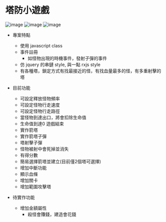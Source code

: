 # 塔防小遊戲

![image](https://user-images.githubusercontent.com/19727471/208283262-007e42a5-4ef2-404a-8062-18034a87dfcb.png)
![image](https://user-images.githubusercontent.com/19727471/208941829-18681238-0a20-4e46-93f9-47db296a3a85.png)
![image](https://user-images.githubusercontent.com/19727471/209054478-ada0ad8e-0170-47ef-b774-d4dd581f9310.png)


- 專案特點
    - 使用 javascript class
    - 事件註冊  
        - 如怪物出現的時機事件，發射子彈的事件
    - 仿 jquery 的串鏈 style, 與一點 rxjs style
    - 有各種塔，鎖定方式有找最接近的怪，有找血量最多的怪，有多重射擊的塔
   
- 目前功能
    - 可設定釋放怪物頻率
    - 可設定怪物行走速度
    - 可設定怪物行走路徑
    - 當怪物到達出口，將會扣除生命值
    - 生命值到達0 遊戲結束
    - 實作箭塔
    - 實作箭塔子彈
    - 塔射擊子彈
    - 怪物被射中會死掉並消失
    - 有得分數
    - 簡易選擇箭塔並建立(目前僅2個塔可選擇)
    - 增加中斷功能
    - 顯示血條
    - 增加關卡
    - 增加範圍攻擊塔

- 待實作功能
    - 增加金額屬性
        - 殺怪會賺錢，建造會花錢


    
